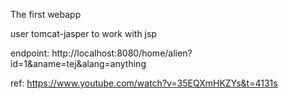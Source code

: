 The first webapp

user tomcat-jasper to work with jsp

endpoint: http://localhost:8080/home/alien?id=1&aname=tej&alang=anything

ref: https://www.youtube.com/watch?v=35EQXmHKZYs&t=4131s
